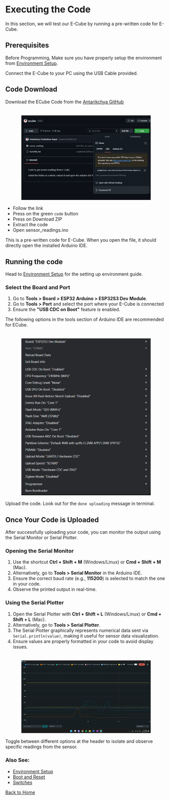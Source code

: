 # Executing the Code

In this section, we will test our E-Cube by running a pre-written code for E-Cube. 

## Prerequisites

Before Programming, Make sure you have properly setup the environment from [Environment Setup](environmentsetup.md).

Connect the E-Cube to your PC using the USB Cable provided.

## Code Download

Download the ECube Code from the [Antarikchya GitHub](https://github.com/Antarikchya-Prathisthan-Nepal/ecube/tree/main)

<div style="text-align: center;"><img src="../../public/github1.png" title="On Board Computer" style="max-width: 80%; height: auto; width: 600px; margin-top: 20px;" /></div>

- Follow the link
- Press on the green `code` button
- Press on Download ZIP
- Extract the code
- Open sensor_readings.ino

This is a pre-written code for E-Cube. When you open the file, it should directly open the installed Arduino IDE. 

## Running the code

Head to [Environment Setup](environmentsetup.md) for the setting up environment guide.

### Select the Board and Port
1. Go to **Tools > Board > ESP32 Arduino > ESP32S3 Dev Module**.
2. Go to **Tools > Port** and select the port where your E-Cube is connected
2. Ensure the **"USB CDC on Boot"** feature is enabled.


The following options in the tools section of Arduino IDE are recommended for ECube.
<div style="text-align: center;"><img src="../../public/recommendedconfig.png" title="On Board Computer" style="max-width: 80%; height: auto; width: 600px; margin-top: 20px;" /></div>

Upload the code. Look out for the `done uploading` message in terminal.

## Once Your Code is Uploaded
After successfully uploading your code, you can monitor the output using the Serial Monitor or Serial Plotter.

### Opening the Serial Monitor
1. Use the shortcut **Ctrl + Shift + M** (Windows/Linux) or **Cmd + Shift + M** (Mac).
2. Alternatively, go to **Tools > Serial Monitor** in the Arduino IDE.
3. Ensure the correct baud rate (e.g., **115200**) is selected to match the one in your code.
4. Observe the printed output in real-time.

### Using the Serial Plotter
1. Open the Serial Plotter with **Ctrl + Shift + L** (Windows/Linux) or **Cmd + Shift + L** (Mac).
2. Alternatively, go to **Tools > Serial Plotter**.
3. The Serial Plotter graphically represents numerical data sent via `Serial.println(value)`, making it useful for sensor data visualization.
4. Ensure values are properly formatted in your code to avoid display issues.

<div style="text-align: center;"><img src="../../public/serialplotter.png" title="On Board Computer" style="max-width: 80%; height: auto; width: 600px; margin-top: 20px;" /></div>

Toggle between different options at the header to isolate and observe specific readings from the sensor. 

### Also See:

- [Environment Setup](/en/operationguide/environmentsetup.md)
- [Boot and Reset](/en/operationguide/bootnreset.md)
- [Switches](/en/operationguide/switches.md)

[Back to Home](./index.md)